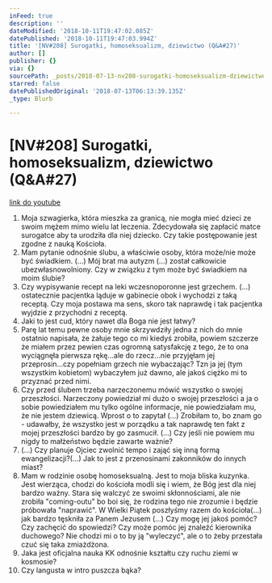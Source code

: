 ```yaml
---
inFeed: true
description: ''
dateModified: '2018-10-11T19:47:02.085Z'
datePublished: '2018-10-11T19:47:03.994Z'
title: '[NV#208] Surogatki, homoseksualizm, dziewictwo (Q&A#27)'
author: []
publisher: {}
via: {}
sourcePath: _posts/2018-07-13-nv208-surogatki-homoseksualizm-dziewictwo-qanda27.md
starred: false
datePublishedOriginal: '2018-07-13T06:13:39.135Z'
_type: Blurb

---
```

# \[NV\#208\] Surogatki, homoseksualizm, dziewictwo (Q&A\#27)
[link do youtube][0]

1. Moja szwagierka, która mieszka za granicą, nie mogła mieć dzieci ze swoim mężem mimo wielu lat leczenia. Zdecydowała się zapłacić matce surogatce aby ta urodziła dla niej dziecko. Czy takie postępowanie jest zgodne z nauką Kościoła.
2. Mam pytanie odnośnie ślubu, a właściwie osoby, która może/nie może być świadkiem. (...) Mój brat ma autyzm (...) został całkowicie ubezwłasnowolniony. Czy w związku z tym może być świadkiem na moim ślubie? 
3. Czy wypisywanie recept na leki wczesnoporonne jest grzechem. (...) ostatecznie pacjentka ląduje w gabinecie obok i wychodzi z taką receptą. Czy moja postawa ma sens, skoro tak naprawdę i tak pacjentka wyjdzie z przychodni z receptą.
4. Jaki to jest cud, który nawet dla Boga nie jest łatwy?
5. Parę lat temu pewne osoby mnie skrzywdziły jedna z nich do mnie ostatnio napisała, że żałuje tego co mi kiedyś zrobiła, powiem szczerze że miałem przez pewien czas ogromną satysfakcję z tego, że to ona wyciągnęła pierwsza rękę...ale do rzecz...nie przyjęłam jej przeprosin...czy popełniam grzech nie wybaczając? Tzn ja jej (tym wszystkim kobietom) wybaczyłem już dawno, ale jakoś ciężko mi to przyznać przed nimi.
6. Czy przed ślubem trzeba narzeczonemu mówić wszystko o swojej przeszłości. Narzeczony powiedział mi dużo o swojej przeszłości a ja o sobie powiedziałem mu tylko ogólne informacje, nie powiedziałam mu, że nie jestem dziewicą. Wprost o to zapytał (...) Zrobiłam to, bo znam go - udawałby, że wszystko jest w porządku a tak naprawdę ten fakt z mojej przeszłości bardzo by go zasmucił. (...) Czy jeśli nie powiem mu nigdy to małżeństwo będzie zawarte ważnie?
7. (...) Czy planuje Ojciec zwolnić tempo i zająć się inną formą ewangelizacji?(...) Jak to jest z przenosinami zakonników do innych miast?
8. Mam w rodzinie osobę homoseksualną. Jest to moja bliska kuzynka. Jest wierząca, chodzi do kościoła modli się i wiem, że Bóg jest dla niej bardzo ważny. Stara się walczyć ze swoimi skłonnościami, ale nie zrobiła "coming-outu" bo boi się, że rodzina tego nie zrozumie i będzie próbowała "naprawić". W Wielki Piątek poszłyśmy razem do kościoła(...) jak bardzo tęskniła za Panem Jezusem (...) Czy mogę jej jakoś pomóc? Czy zachęcić do spowiedzi? Czy może pomóc jej znaleźć kierownika duchowego? Nie chodzi mi o to by ją "wyleczyć", ale o to żeby przestała czuć się taka zmiażdżona.
9. Jaka jest oficjalna nauka KK odnośnie kształtu czy ruchu ziemi w kosmosie?
10. Czy langusta w intro puszcza bąka?

[0]: https://www.youtube.com/watch?v=kXNFvhcWB1Q
